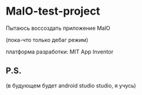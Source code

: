 # MalO-test-project
Пытаюсь воссоздать приложение MalO

(пока-что только дебаг режим)

платформа разработки: MIT App Inventor

P.S.
---

(в будующем будет android studio studio, я учусь)